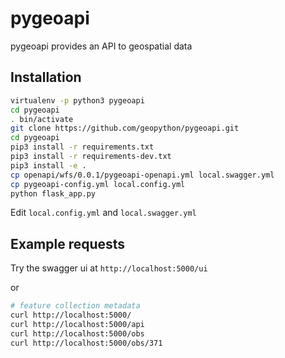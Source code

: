 # pygeoapi

pygeoapi provides an API to geospatial data

## Installation

```bash
virtualenv -p python3 pygeoapi
cd pygeoapi
. bin/activate
git clone https://github.com/geopython/pygeoapi.git
cd pygeoapi
pip3 install -r requirements.txt
pip3 install -r requirements-dev.txt
pip3 install -e .
cp openapi/wfs/0.0.1/pygeoapi-openapi.yml local.swagger.yml
cp pygeoapi-config.yml local.config.yml
python flask_app.py

```

Edit `local.config.yml` and `local.swagger.yml`

## Example requests

Try the swagger ui at `http://localhost:5000/ui`

or

```bash
# feature collection metadata
curl http://localhost:5000/
curl http://localhost:5000/api
curl http://localhost:5000/obs
curl http://localhost:5000/obs/371
```
